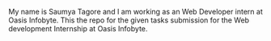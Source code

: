 My name is Saumya Tagore and I am working as an Web Developer intern at Oasis Infobyte. This the repo for the given tasks submission for the Web development Internship at Oasis Infobyte.
